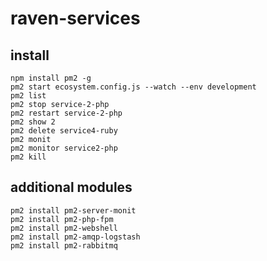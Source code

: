 # raven-services

## install
```
npm install pm2 -g
pm2 start ecosystem.config.js --watch --env development
pm2 list
pm2 stop service-2-php
pm2 restart service-2-php
pm2 show 2
pm2 delete service4-ruby
pm2 monit
pm2 monitor service2-php
pm2 kill
```

## additional modules
```
pm2 install pm2-server-monit
pm2 install pm2-php-fpm
pm2 install pm2-webshell
pm2 install pm2-amqp-logstash
pm2 install pm2-rabbitmq
```
